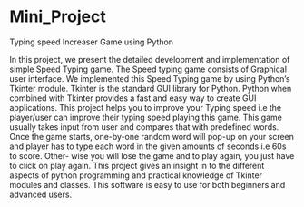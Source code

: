 # Mini_Project
Typing speed Increaser Game using Python

In this project, we present the detailed development and implementation of simple 
Speed Typing game. The Speed typing game consists of Graphical user interface. We
 implemented this Speed Typing game by using Python’s Tkinter module. Tkinter is
 the standard GUI library for Python. Python when combined with Tkinter provides a
 fast and easy way to create GUI applications. This project helps you to improve your
 Typing speed i.e the player/user can improve their typing speed playing this game.
 This game usually takes input from user and compares that with predefined words.
 Once the game starts, one-by-one random word will pop-up on your screen and
 player has to type each word in the given amounts of seconds i.e 60s to score. Other-
wise you will lose the game and to play again, you just have to click on play again. This
 project gives an insight in to the different aspects of python programming and
 practical knowledge of Tkinter modules and classes. This software is easy to use for
 both beginners and advanced users.

